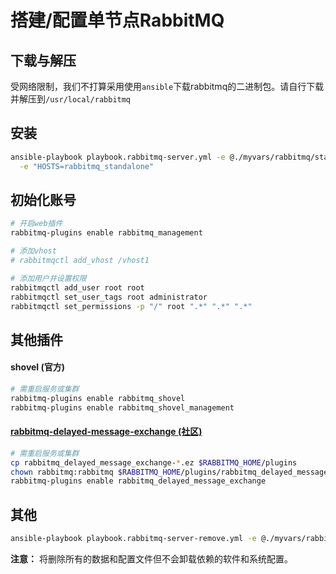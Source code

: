 # 搭建/配置单节点RabbitMQ

## 下载与解压

受网络限制，我们不打算采用使用`ansible`下载rabbitmq的二进制包。请自行下载并解压到`/usr/local/rabbitmq`

## 安装

```bash
ansible-playbook playbook.rabbitmq-server.yml -e @./myvars/rabbitmq/standalone.yml \
  -e "HOSTS=rabbitmq_standalone"
```

## 初始化账号

```bash
# 开启web插件
rabbitmq-plugins enable rabbitmq_management

# 添加vhost
# rabbitmqctl add_vhost /vhost1

# 添加用户并设置权限
rabbitmqctl add_user root root
rabbitmqctl set_user_tags root administrator
rabbitmqctl set_permissions -p "/" root ".*" ".*" ".*"
```

## 其他插件

#### shovel (官方)

```bash
# 需重启服务或集群
rabbitmq-plugins enable rabbitmq_shovel
rabbitmq-plugins enable rabbitmq_shovel_management
```

#### [rabbitmq-delayed-message-exchange (社区)](https://github.com/rabbitmq/rabbitmq-delayed-message-exchange)

```bash
# 需重启服务或集群
cp rabbitmq_delayed_message_exchange-*.ez $RABBITMQ_HOME/plugins
chown rabbitmq:rabbitmq $RABBITMQ_HOME/plugins/rabbitmq_delayed_message_exchange-*.ez
rabbitmq-plugins enable rabbitmq_delayed_message_exchange
```

## 其他

```bash
ansible-playbook playbook.rabbitmq-server-remove.yml -e @./myvars/rabbitmq/standalone.yml "HOSTS=mongodb_standalone"
```

**注意：** 将删除所有的数据和配置文件但不会卸载依赖的软件和系统配置。
